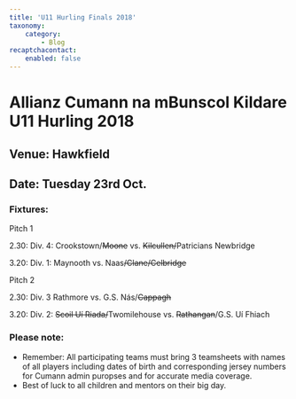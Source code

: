 ```yaml
---
title: 'U11 Hurling Finals 2018'
taxonomy:
    category:
        - Blog
recaptchacontact:
    enabled: false
---
```


# Allianz Cumann na mBunscol Kildare U11 Hurling 2018
## Venue: Hawkfield 
## Date: Tuesday 23rd Oct. 

### Fixtures: 

Pitch 1           

2.30: Div. 4: Crookstown/~~Moone~~ vs. ~~Kilcullen/~~Patricians Newbridge

3.20: Div. 1: Maynooth vs. Naas~~/Clane/Celbridge~~

 

Pitch 2

2.30: Div. 3 Rathmore vs. G.S. Nás/~~Cappagh~~

3.20: Div. 2: ~~Scoil Uí Riada/~~Twomilehouse vs. ~~Rathangan~~/G.S. Uí Fhiach

### Please note: 
* Remember: All participating teams must bring 3 teamsheets with names of all players including dates of birth and corresponding jersey numbers for Cumann admin puropses and for accurate media coverage.
* Best of luck to all children and mentors on their big day.